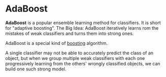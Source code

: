 # AdaBoost

__AdaBoost__ is a popular ensemble learning method for classifiers. It is short for "adaptive boosting". The Big Idea: AdaBoost iteratively learns rom the mistakes of weak classifiers and turns them into strong ones.

AdaBoost is a special kind of [boosting](./Boosting.md) algorithm.

A single classifier may not be able to accurately predict the class of an object, but when we group multiple weak classifiers with each one progressively learning from the others' wrongly classified objects, we can build one such strong model. 

